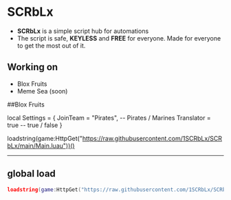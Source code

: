 # SCRbLx

- **SCRbLx** is a simple script hub for automations
- The script is safe, **KEYLESS** and **FREE** for everyone. Made for everyone to get the most out of it.

## Working on

- Blox Fruits
- Meme Sea (soon)

##Blox Fruits


local Settings = {
    JoinTeam = "Pirates", -- Pirates / Marines
    Translator = true -- true / false
}

loadstring(game:HttpGet("https://raw.githubusercontent.com/1SCRbLx/SCRbLx/main/Main.luau"))()

---

## global load

```lua
loadstring(game:HttpGet("https://raw.githubusercontent.com/1SCRbLx/SCRbLx/main/Main.luau"))()
